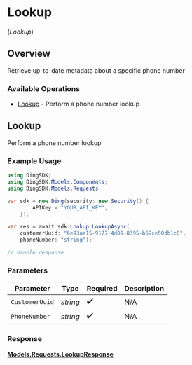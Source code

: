 # Lookup
(*Lookup*)

## Overview

Retrieve up-to-date metadata about a specific phone number

### Available Operations

* [Lookup](#lookup) - Perform a phone number lookup

## Lookup

Perform a phone number lookup

### Example Usage

```csharp
using DingSDK;
using DingSDK.Models.Components;
using DingSDK.Models.Requests;

var sdk = new Ding(security: new Security() {
        APIKey = "YOUR_API_KEY",
    });

var res = await sdk.Lookup.LookupAsync(
    customerUuid: "6e93aa15-9177-4d09-8395-b69ce50db1c8",
    phoneNumber: "string");

// handle response
```

### Parameters

| Parameter          | Type               | Required           | Description        |
| ------------------ | ------------------ | ------------------ | ------------------ |
| `CustomerUuid`     | *string*           | :heavy_check_mark: | N/A                |
| `PhoneNumber`      | *string*           | :heavy_check_mark: | N/A                |


### Response

**[Models.Requests.LookupResponse](../../Models/Requests/LookupResponse.md)**

